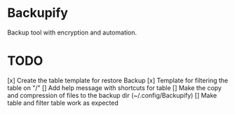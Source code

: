 # Backupify
Backup tool with encryption and automation.

# TODO
[x] Create the table template for restore Backup
[x] Template for filtering the table on "/"
[] Add help message with shortcuts for table
[] Make the copy and compression of files to the backup dir (~/.config/Backupify)
[] Make table and filter table work as expected
